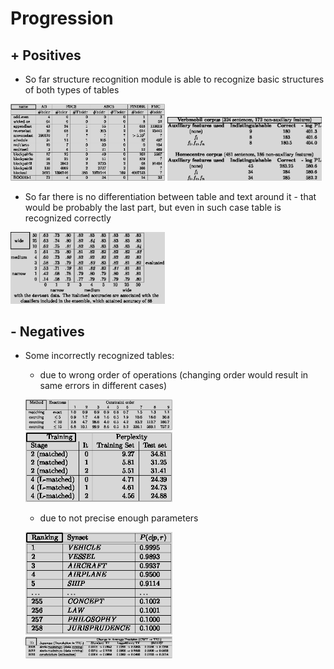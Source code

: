 # Progression

## + Positives

- So far structure recognition module is able to recognize basic structures of both types of tables

<img src="gifs/12.gif" width=49%>
<img src="gifs/47.gif" width=49%>

- So far there is no differentiation between table and text around it - that would be probably the last part, but even in such case table is recognized correctly

<img src="gifs/13.gif" width=49%>



## - Negatives

- Some incorrectly recognized tables:
    - due to wrong order of operations (changing order would result in same errors in different cases)

    <img src="gifs/38.gif" width=49%><br>
    <img src="gifs/72.gif" width=49%>

    - due to not precise enough parameters
    
    <img src="gifs/41.gif" width=49%><br>
    <img src="gifs/89.gif" width=49%>




